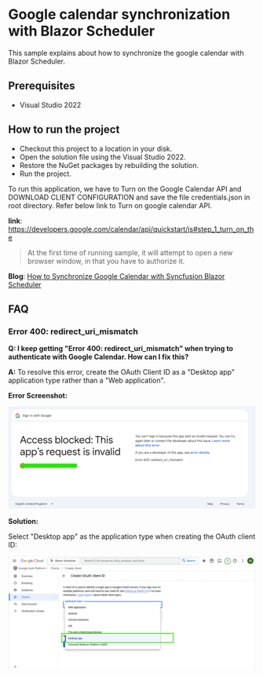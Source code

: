 # Google calendar synchronization with Blazor Scheduler

This sample explains about how to synchronize the google calendar with Blazor Scheduler.

## Prerequisites

* Visual Studio 2022

## How to run the project

* Checkout this project to a location in your disk.
* Open the solution file using the Visual Studio 2022.
* Restore the NuGet packages by rebuilding the solution.
* Run the project.

To run this application, we have to Turn on the Google Calendar API and DOWNLOAD CLIENT CONFIGURATION and save the file credentials.json in root directory. Refer below link to Turn on google calendar API.

**link**: https://developers.google.com/calendar/api/quickstart/js#step_1_turn_on_the

> At the first time of running sample, it will attempt to open a new browser window, in that you have to authorize it.

**Blog**: [How to Synchronize Google Calendar with Syncfusion Blazor Scheduler](https://www.syncfusion.com/blogs/post/synchronize-google-calendar-with-syncfusion-blazor-scheduler.aspx)

## FAQ

### Error 400: redirect_uri_mismatch

**Q: I keep getting "Error 400: redirect_uri_mismatch" when trying to authenticate with Google Calendar. How can I fix this?**

**A:** To resolve this error, create the OAuth Client ID as a "Desktop app" application type rather than a "Web application".

**Error Screenshot:**

![Error 400: redirect_uri_mismatch](wwwroot/faq/error_400_redirect_uri_mismatch.png)

**Solution:**

Select "Desktop app" as the application type when creating the OAuth client ID:

![Select Desktop app solution](wwwroot/faq/error_400_redirect_uri_mismatch_solution.png)
